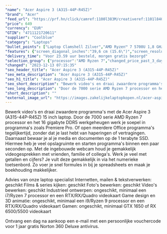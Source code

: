 ```yaml
---
"name": "Acer Aspire 3 (A315-44P-R45Z)"
"brand": "Acer"
"feed_url": "https://prf.hn/click/camref:1100l383M/creativeref:1101l84031/destination:https%3A%2F%2Fwww.coolblue.nl%2Fproduct%2F936196"
"price": 649
"currency": "EUR"
"GTIN": "4711121720611"
"supplier": "Coolblue"
"category": "Laptops"
"bullet_points": ["Laptop Clamshell Zilver","AMD Ryzen™ 7 5700U 1,8 GHz","39,6 cm (15.6\") Full HD 1920 x 1080 Pixels IPS 16:9","16 GB DDR4-SDRAM","1 TB SSD","AMD Radeon Graphics","Wi-Fi 6 (802.11ax) Bluetooth 5.2","Lithium-Ion (Li-Ion) 50 Wh","Windows 11 Home"]
"features": {"screen_diagonal_inches":"39,6 cm (15.6\")","screen_resolution":"1920 x 1080 Pixels","processor_family":"AMD Ryzen™ 7","memory_size":"16 GB","memory_type":"DDR4-SDRAM","total_storage_space":"1 TB","operating_system":"Windows 11 Home","battery_capacity":"50 Wh","width":"362,9 mm","depth":"241,3 mm","height":"19,9 mm","weight":"1,78 kg"}
"delivery_time": "Voor 23.59 uur besteld, morgen gratis bezorgd"
"selection_group": {"processor":"AMD Ryzen 7","changed_price_past_3_days":false,"product_family":"Aspire"}
"changed": "2023-12-13 07:15:35"
"seo_header_title": "Acer Aspire 3 (A315-44P-R45Z)"
"seo_meta_description": "Acer Aspire 3 (A315-44P-R45Z)"
"seo_h1_title": "Acer Aspire 3 (A315-44P-R45Z)"
"seo_short_description": "Bewerk video's en draai zwaardere programma's met de Acer Aspire 3 (A315-44P-R45Z) 15 inch laptop."
"seo_long_description": "Door de 7000 serie AMD Ryzen 7 processor en het 16 gigabyte DDR5 werkgeheugen werk je soepel in programma's zoals Premiere Pro. Of open meerdere Office programma's tegelijkertijd, zonder dat je last hebt van haperingen of vertragingen. Daarnaast bewaar je al je media en documenten op de 1 terabyte SSD. Hiermee heb je veel opslagruimte en starten programma's binnen een paar seconden op. Met de ingebouwde webcam houd je gemakkelijk videogesprekken met vrienden, familie of collega's. Werk je veel met getallen en cijfers? Je vult deze gemakkelijk in via het numerieke toetsenbord. Zo voer je snel formules in bij je spreadsheets en maak je boekhouding makkelijker. \r\n\r\nAdvies van onze laptop specialist\r\nInternetten, mailen & tekstverwerken: geschikt\r\nFilms & series kijken: geschikt\r\nFoto's bewerken: geschikt\r\nVideo's bewerken: geschikt\r\nIndustrieel ontwerpen: ongeschikt, minimaal een i7/Ryzen 7 processor en een RTX/RX/Quadro videokaart\r\nGame design en 3D animatie: ongeschikt, minimaal een i9/Ryzen 9 processor en een RTX/RX/Quadro videokaart\r\nGamen: ongeschikt, minimaal GTX 1650 of RX 6500/5500 videokaart\r\n \r\nOntvang een dag na aankoop een e-mail met een persoonlijke vouchercode voor 1 jaar gratis Norton 360 Deluxe antivirus."
"short_description": ""
"external_image_url": "https://images.zakelijkelaptopkopen.nl/acer-aspire-3-a315-44p-r45z.webp"
---
```


Bewerk video's en draai zwaardere programma's met de Acer Aspire 3 (A315-44P-R45Z) 15 inch laptop. Door de 7000 serie AMD Ryzen 7 processor en het 16 gigabyte DDR5 werkgeheugen werk je soepel in programma's zoals Premiere Pro. Of open meerdere Office programma's tegelijkertijd, zonder dat je last hebt van haperingen of vertragingen. Daarnaast bewaar je al je media en documenten op de 1 terabyte SSD. Hiermee heb je veel opslagruimte en starten programma's binnen een paar seconden op. Met de ingebouwde webcam houd je gemakkelijk videogesprekken met vrienden, familie of collega's. Werk je veel met getallen en cijfers? Je vult deze gemakkelijk in via het numerieke toetsenbord. Zo voer je snel formules in bij je spreadsheets en maak je boekhouding makkelijker.

Advies van onze laptop specialist
Internetten, mailen & tekstverwerken: geschikt
Films & series kijken: geschikt
Foto's bewerken: geschikt
Video's bewerken: geschikt
Industrieel ontwerpen: ongeschikt, minimaal een i7/Ryzen 7 processor en een RTX/RX/Quadro videokaart
Game design en 3D animatie: ongeschikt, minimaal een i9/Ryzen 9 processor en een RTX/RX/Quadro videokaart
Gamen: ongeschikt, minimaal GTX 1650 of RX 6500/5500 videokaart
 
Ontvang een dag na aankoop een e-mail met een persoonlijke vouchercode voor 1 jaar gratis Norton 360 Deluxe antivirus.